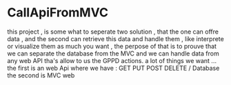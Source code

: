 # CallApiFromMVC
this project , is some what to seperate two solution , that the one can offre data , and the second can retrieve this data and handle them ,
 like interprete or visualize them as much you want , the perpose of that is to prouve that we can separate the database from the MVC and we can
 handle data from any web API tha's allow to us the GPPD actions.
 a lot of things we want ...
the first is an web Api where we have : GET PUT POST DELETE / Database
the second is MVC web
